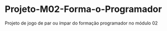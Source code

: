 # Projeto-M02-Forma-o-Programador
Projeto de jogo de par ou ímpar do formação programador no módulo 02
